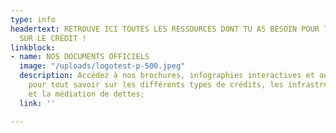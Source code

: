 ```yaml
---
type: info
headertext: RETROUVE ICI TOUTES LES RESSOURCES DONT TU AS BESOIN POUR TOUT SAVOIR
  SUR LE CRÉDIT !
linkblock:
- name: NOS DOCUMENTS OFFICIELS
  image: "/uploads/logotest-p-500.jpeg"
  description: Accédez à nos brochures, infographies interactives et autres documents
    pour tout savoir sur les différents types de crédits, les infrastructures d'accompagnement
    et la médiation de dettes;
  link: ''

---
```

